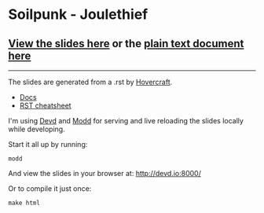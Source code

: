# Soilpunk - Joulethief

## [View the slides here](https://hackersanddesigners.github.io/soilpunk_joulethief_slides/html_output/index.html) or the [plain text document here](https://github.com/hackersanddesigners/soilpunk_joulethief_slides/blob/master/slides.rst)

----

The slides are generated from a .rst by [Hovercraft](https://github.com/regebro/hovercraft).
- [Docs](https://hovercraft.readthedocs.io/en/latest/presentations.html#)
- [RST cheatsheet](https://github.com/ralsina/rst-cheatsheet/blob/master/rst-cheatsheet.rst)

I'm using [Devd](https://github.com/cortesi/devd) and [Modd](https://github.com/cortesi/modd) for serving and live reloading the slides locally while developing.

Start it all up by running: 
```
modd
```
And view the slides in your browser at: http://devd.io:8000/

Or to compile it just once:
```
make html
```